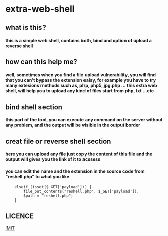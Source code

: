 # extra-web-shell

## what is this?
#### this is a simple web shell, contains both, bind and option of upload a reverse shell

## how can this help me?
#### well, sometimes when you find a file upload vulnerability, you will find that you can't bypass the extension eaisy, for example you have to try many extesions methods such as, php, php5, jpg.php ... this extra web shell, will help you to upload any kind of files start from php, txt ...etc

## bind shell section
#### this part of the tool, you can execute any command on the server without any problem, and the output will be visible in the output border

## creat file or reverse shell section
#### here you can upload any file just copy the content of this file and the output will gives you the link of it to acssess
#### you can edit the name and the extension in the source code from "reshell.php" to what you like
```
	elseif (isset($_GET['payload'])) {
		file_put_contents("reshell.php", $_GET['payload']);
		$path = "reshell.php";
	}
```

## LICENCE
[!MIT](https://github.com/hamza07-w/extra-web-shell/blob/main/LICENSE)
